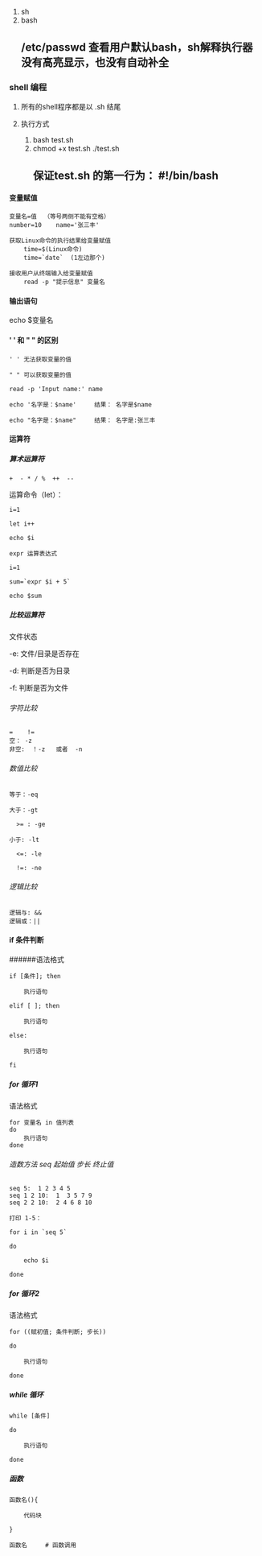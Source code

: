 

1. sh
2. bash
    ## /etc/passwd 查看用户默认bash，sh解释执行器没有高亮显示，也没有自动补全

### shell 编程
1. 所有的shell程序都是以 .sh 结尾

2. 执行方式
    1. bash  test.sh
    2. chmod +x test.sh
        ./test.sh
        ## 保证test.sh 的第一行为：  #!/bin/bash


#### 变量赋值
```
变量名=值  （等号两侧不能有空格）
number=10    name='张三丰'

获取Linux命令的执行结果给变量赋值
    time=$(Linux命令)
    time=`date`  (1左边那个)

接收用户从终端输入给变量赋值
    read -p "提示信息" 变量名
```

#### 输出语句

echo $变量名

#### ' ' 和  " " 的区别
```
' ' 无法获取变量的值

" " 可以获取变量的值

read -p 'Input name:' name

echo '名字是：$name'     结果： 名字是$name 

echo "名字是：$name"     结果： 名字是:张三丰
```
#### 运算符

##### 算术运算符

```
+  - * / %  ++  --
```

运算命令（let）：

    i=1

    let i++

    echo $i    

    expr 运算表达式

    i=1

    sum=`expr $i + 5`

    echo $sum

##### 比较运算符

文件状态

-e: 文件/目录是否存在

-d: 判断是否为目录

-f: 判断是否为文件

###### 字符比较
```
=    !=  
空： -z
非空:  ！-z   或者  -n
```
###### 数值比较
```
等于：-eq

大于：-gt

  >= : -ge

小于: -lt

  <=: -le

  !=: -ne
```
###### 逻辑比较
```
逻辑与: &&
逻辑或：||
```
#### if 条件判断
######语法格式
```
if [条件]; then

    执行语句

elif [ ]; then

    执行语句

else:

    执行语句

fi
```
##### for 循环1
语法格式    
```
for 变量名 in 值列表
do
    执行语句
done
```

###### 造数方法 seq 起始值 步长 终止值
```
seq 5:  1 2 3 4 5
seq 1 2 10:  1  3 5 7 9
seq 2 2 10:  2 4 6 8 10
```
```shell
打印 1-5：

for i in `seq 5`

do 

    echo $i

done
```


##### for 循环2
语法格式

```
for ((赋初值; 条件判断; 步长))

do

    执行语句

done
```

##### while 循环
```
while [条件]

do

    执行语句

done
```
##### 函数
```
函数名(){

    代码块

}

函数名     # 函数调用
```